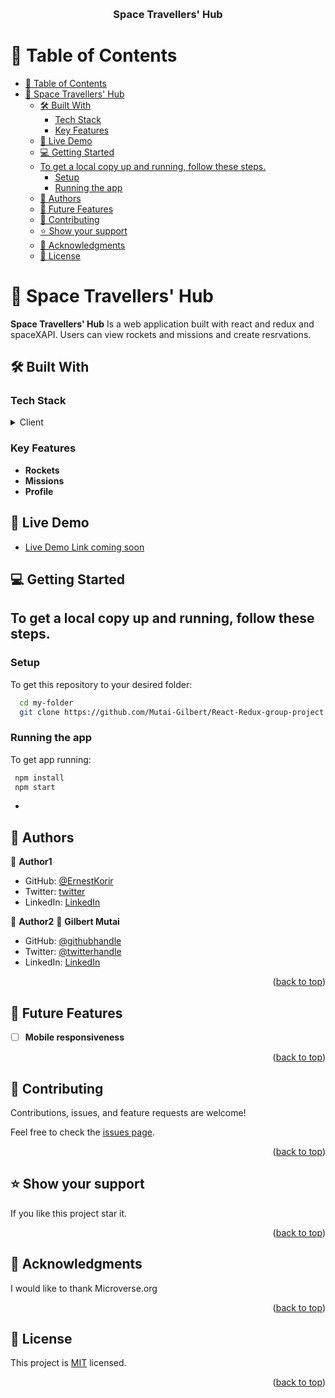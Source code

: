 <a name="readme-top"></a>

<div align="center">

  <br/>

  <h3><b> Space Travellers' Hub </b></h3>

</div>

<!-- TABLE OF CONTENTS -->

# 📗 Table of Contents

- [📗 Table of Contents](#-table-of-contents)
- [📖 Space Travellers' Hub](#-space-travellers-hub)
  - [🛠️ Built With ](#️-built-with-)
    - [Tech Stack ](#tech-stack-)
    - [Key Features ](#key-features-)
  - [🚀 Live Demo ](#-live-demo-)
  - [💻 Getting Started ](#-getting-started-)
  - [To get a local copy up and running, follow these steps.](#to-get-a-local-copy-up-and-running-follow-these-steps)
    - [Setup](#setup)
    - [Running the app](#running-the-app)
  - [👥 Authors ](#-authors-)
  - [🔭 Future Features ](#-future-features-)
  - [🤝 Contributing ](#-contributing-)
  - [⭐ Show your support ](#-show-your-support-)
  - [🙏 Acknowledgments ](#-acknowledgments-)
  - [📝 License ](#-license-)

<!-- PROJECT DESCRIPTION -->

# 📖 Space Travellers' Hub<a name="about-project"></a>

**Space Travellers' Hub** Is a web application built with react and redux and spaceXAPI. Users can view rockets and missions and create resrvations.

## 🛠️ Built With <a name="built-with"></a>

### Tech Stack <a name="tech-stack"></a>

<details>
  <summary>Client</summary>
  <ul>
        <li><a href="http://vanilla-js.com/">React js</a></li>
         <li><a href="http://vanilla-js.com/">Redux Toolkit</a></li>
  </ul>
</details>

<!-- Features -->

### Key Features <a name="key-features"></a>

- **Rockets**
- **Missions**
- **Profile**

## 🚀 Live Demo <a name="live-demo"></a>

- [Live Demo Link coming soon]()

<!-- GETTING STARTED -->

## 💻 Getting Started <a name="getting-started"></a>

## To get a local copy up and running, follow these steps.

### Setup

To get this repository to your desired folder:

```sh
  cd my-folder
  git clone https://github.com/Mutai-Gilbert/React-Redux-group-project.git
```

### Running the app

To get app running:

```sh
 npm install
 npm start
```

- <!-- AUTHORS -->

## 👥 Authors <a name="authors"></a>

👤 **Author1**

- GitHub: [@ErnestKorir](https://github.com/githubhandle)
- Twitter: [twitter](https://twitter.com/ernestbore3)
- LinkedIn: [LinkedIn](https://linkedin.com/in/ernest-bore-3b6042211)

👤 **Author2**
👤 **Gilbert Mutai**

- GitHub: [@githubhandle](https://github.com/Mutai-Gilbert)
- Twitter: [@twitterhandle](https://twitter.com/@nerdmutai)
- LinkedIn: [LinkedIn](https://www.linkedin.com/in/mutai-gilbert-2a5a42137/)

<p align="right">(<a href="#readme-top">back to top</a>)</p>

<!-- FUTURE FEATURES -->

## 🔭 Future Features <a name="future-features"></a>

- [ ] **Mobile responsiveness**

<p align="right">(<a href="#readme-top">back to top</a>)</p>

<!-- CONTRIBUTING -->

## 🤝 Contributing <a name="contributing"></a>

Contributions, issues, and feature requests are welcome!

Feel free to check the [issues page](../../issues/).

<p align="right">(<a href="#readme-top">back to top</a>)</p>

<!-- SUPPORT -->

## ⭐ Show your support <a name="support"></a>

If you like this project star it.

<p align="right">(<a href="#readme-top">back to top</a>)</p>

<!-- ACKNOWLEDGEMENTS -->

## 🙏 Acknowledgments <a name="acknowledgements"></a>

I would like to thank Microverse.org

<p align="right">(<a href="#readme-top">back to top</a>)</p>

<!-- LICENSE -->

## 📝 License <a name="license"></a>

This project is [MIT](./LICENSE) licensed.

<p align="right">(<a href="#readme-top">back to top</a>)</p>